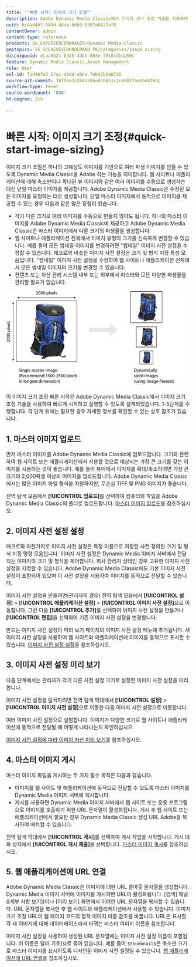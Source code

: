 ```yaml
---
title: '"빠른 시작: 이미지 크기 조정"'
description: Adobe Dynamic Media Classic에서 이미지 크기 조정 기술을 사용하여 빠르게 시작하고 실행할 수 있도록 지원하기 위한 이미지 크기 조정 소개 및 빠른 시작 .
uuid: 6c4ad4b7-549d-4daa-b6b9-5997a8427af8
contentOwner: admin
content-type: reference
products: SG_EXPERIENCEMANAGER/Dynamic-Media-Classic
geptopics: SG_SCENESEVENONDEMAND_PK/categories/image_sizing
discoiquuid: dcaa9b21-b925-4dbb-865e-7918cdbda50c
feature: Dynamic Media Classic,Asset Management
role: User
exl-id: f1d46f03-57a1-43d8-a0ee-74b92b590736
source-git-commit: 36f9aa3c2b4dc66e4cb851c2ce6837ae0ad4f64c
workflow-type: tm+mt
source-wordcount: '858'
ht-degree: 31%

---
```


# 빠른 시작: 이미지 크기 조정{#quick-start-image-sizing}

이미지 크기 조절은 하나의 고해상도 이미지를 기반으로 여러 파생 이미지를 만들 수 있도록 Dynamic Media Classic을 Adobe 하는 기능을 의미합니다. 웹 사이트나 애플리케이션에 대해 축소판이나 확대된 뷰 이미지와 같은 여러 이미지를 수동으로 생성하는 대신 단일 마스터 이미지를 제공합니다. Adobe Dynamic Media Classic은 수정된 모든 이미지를 요청하는 대로 생성합니다. 단일 마스터 이미지에서 동적으로 이미지를 제공할 수 있는 경우 다음과 같은 많은 장점이 있습니다.

* 각기 다른 크기로 여러 이미지를 수동으로 만들지 않아도 됩니다. 하나의 마스터 이미지를 Adobe Dynamic Media Classic에 제공하고 Adobe Dynamic Media Classic은 마스터 이미지에서 다른 크기의 파생물을 생성합니다.
* 웹 사이트나 애플리케이션 전체에서 이미지 유형의 크기를 신속하게 변경할 수 있습니다. 예를 들어 모든 썸네일 이미지를 변경하려면 &quot;썸네일&quot; 이미지 사전 설정을 수정할 수 있습니다. 매크로와 비슷한 이미지 사전 설정은 크기 및 형식 지정 특성 모음입니다. &quot;썸네일&quot; 이미지 사전 설정을 수정하여 웹 사이트나 애플리케이션 전체에서 모든 썸네일 이미지의 크기를 변경할 수 있습니다.
* 컨텐츠 또는 자산 관리 시스템 내부 또는 외부에서 마스터와 모든 다양한 파생물을 관리할 필요가 없습니다.

![동일한 고해상도 마스터 파일과 크기가 다른 여러 파생 이미지를 만들 수 있습니다.](/help/assets/is_derivative_sizes_popup.png)

이 이미지 크기 조정 빠른 시작은 Adobe Dynamic Media Classic에서 이미지 크기 조정 기술을 사용하여 빠르게 시작하고 실행할 수 있도록 설계되었습니다. 1-5단계를 수행합니다. 각 단계 뒤에는 필요한 경우 자세한 정보를 확인할 수 있는 상호 참조가 있습니다.

## 1. 마스터 이미지 업로드

먼저 마스터 이미지를 Adobe Dynamic Media Classic에 업로드합니다. 크기와 관련하여 웹 사이트 또는 애플리케이션에서 사용할 것으로 예상되는 가장 큰 크기를 갖는 이미지를 사용하는 것이 좋습니다. 예를 들어 뷰어에서 이미지를 확대/축소하려면 가장 큰 크기의 2,000픽셀 이상의 이미지를 업로드합니다. Adobe Dynamic Media Classic에서는 많은 이미지 파일 형식을 지원하지만, 무손실 TIFF 및 PNG 이미지가 좋습니다.

전역 탐색 모음에서 **[!UICONTROL 업로드]**&#x200B;를 선택하여 컴퓨터의 파일을 Adobe Dynamic Media Classic의 폴더로 업로드합니다. [마스터 이미지 업로드](uploading-master-images.md#uploading_master_images)를 참조하십시오.

## 2. 이미지 사전 설정 설정

매크로와 마찬가지로 이미지 사전 설정은 특정 이름으로 저장된 사전 정의된 크기 및 형식 지정 명령 모음입니다. 이미지 사전 설정은 Dynamic Media 이미지 서버에서 전달되는 이미지의 크기 및 형식을 제어합니다. 회사 관리자 상태인 경우 고유한 이미지 사전 설정을 지정할 수 있습니다. Adobe Dynamic Media Classic에도 기본 이미지 사전 설정이 포함되어 있으며 이 사전 설정을 사용하여 이미지를 동적으로 전달할 수 있습니다.

이미지 사전 설정을 만들려면(관리자의 경우) 전역 탐색 모음에서 **[!UICONTROL 설정]** > **[!UICONTROL 애플리케이션 설정]** > **[!UICONTROL 이미지 사전 설정]**&#x200B;으로 이동합니다. 그런 다음 **[!UICONTROL 추가]**&#x200B;를 선택하여 이미지 사전 설정을 만들거나 **[!UICONTROL 편집]**&#x200B;을 선택하여 기존 이미지 사전 설정을 변경합니다.

만드는 이미지 사전 설정이 미리 보기 페이지의 이미지 사전 설정 메뉴에 추가됩니다. 새 이미지 사전 설정을 사용하여 웹 사이트와 애플리케이션에 이미지를 동적으로 표시할 수 있습니다. [이미지 사전 설정 설정](setting-image-presets.md#setting_up_image_presets)을 참조하십시오.

## 3. 이미지 사전 설정 미리 보기

다음 단계에서는 관리자가 각기 다른 사전 설정 크기로 설정한 이미지 사전 설정을 미리 봅니다.

이미지 사전 설정을 탐색하려면 전역 탐색 막대에서 **[!UICONTROL 설정]** > **[!UICONTROL 이미지 사전 설정]**&#x200B;으로 이동한 다음 이미지 사전 설정으로 이동합니다.

여러 이미지 사전 설정으로 실험합니다. 이미지가 다양한 크기로 웹 사이트나 애플리케이션에 동적으로 전달될 때 어떻게 나타나는지 확인하십시오.

[이미지 사전 설정에 따라 이미지 자산 미리 보기](previewing-asset.md#previewing_an_image_asset_based_on_its_image_preset)를 참조하십시오.

## 4. 마스터 이미지 게시

마스터 이미지 파일을 게시하는 두 가지 필수 목적은 다음과 같습니다.

* 이미지를 웹 사이트 및 애플리케이션에 동적으로 전달할 수 있도록 마스터 이미지를 Dynamic Media 이미지 서버에 게시합니다.
* 게시를 사용하면 Dynamic Media 이미지 서버에서 웹 사이트 또는 응용 프로그램으로 이미지를 호출하기 위한 URL 문자열이 활성화됩니다. 게시 후 웹 사이트 또는 애플리케이션에서 필요한 경우 Dynamic Media Classic 생성 URL Adobe을 복사하여 배치할 수 있습니다.

전역 탐색 막대에서 **[!UICONTROL 게시]**&#x200B;를 선택하여 게시 작업을 시작합니다. 게시 대화 상자에서 **[!UICONTROL 게시 제출]**&#x200B;을 선택합니다. [마스터 이미지 게시](publishing-master-images.md#publishing_master_images)를 참조하십시오.

## 5. 웹 애플리케이션에 URL 연결

Adobe Dynamic Media Classic은 이미지에 대한 URL 콜아웃 문자열을 생성합니다. Dynamic Media 이미지 서버에 이미지를 게시하면 URL이 활성화됩니다. [검색] 패널([세부 사항 보기])이나 [미리 보기] 화면에서 이러한 URL 문자열을 복사할 수 있습니다. URL 문자열을 복사한 후 웹 사이트와 애플리케이션에서 사용할 수 있습니다. 이미지 크기 조정 URL이 웹 페이지 코드의 정적 이미지 이름 참조를 바꿉니다. URL은 표시할 각 새 이미지에 대해 데이터베이스에서 바뀌는 마스터 이미지 이름을 참조합니다.

이미지 사전 설정을 사용하여 생성된 URL 문자열에는 이미지 사전 설정 이름이 포함됩니다. 이 이름은 달러 기호(`$`)로 묶여 있습니다. 예를 들어 `$thumbnail$`은 축소판 크기로 마스터 이미지를 표시하도록 디자인된 이미지 사전 설정일 수 있습니다. [웹 애플리케이션에 URL 연결](linking-urls-web-application.md#linking_urls_to_your_web_application)을 참조하십시오.
